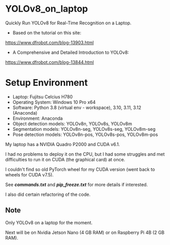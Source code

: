 # YOLOv8_on_laptop
Quickly Run YOLOv8 for Real-Time Recognition on a Laptop.

* Based on the tutorial on this site:

<https://www.dfrobot.com/blog-13903.html>

* A Comprehensive and Detailed Introduction to YOLOv8:

<https://www.dfrobot.com/blog-13844.html>

## 

# Setup Environment
* Laptop: Fujitsu Celcius H780
* Operating System: Windows 10 Pro x64
* Software: Python 3.8 (virtual env - workspace), 3.10, 3.11, 3.12 (Anaconda)
* Environment: Anaconda
* Object detection models: YOLOv8n, YOLOv8s, YOLOv8m
* Segmentation models: YOLOv8n-seg, YOLOv8s-seg, YOLOv8m-seg
* Pose detection models: YOLOv8n-pos, YOLOv8s-pos, YOLOv8m-pos

My laptop has a NVIDIA Quadro P2000 and CUDA v6.1.

I had no problems to deploy it on the CPU, but I had some struggles and met difficulties to run it on CUDA (the graphical card) at once.

I couldn't find so old PyTorch wheel for my CUDA version (went back to wheels for CUDA v7.5).

See **_commands.txt_** and **_pip_freeze.txt_** for more details if interested.

I also did certain refactoring of the code.

## Note

Only YOLOv8 on a laptop for the moment.

Next will be on Nvidia Jetson Nano (4 GB RAM) or on Raspberry Pi 4B (2 GB RAM).
